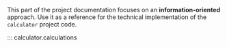This part of the project documentation focuses on
an **information-oriented** approach. Use it as a
reference for the technical implementation of the
`calculator` project code.

::: calculator.calculations
